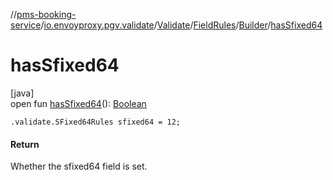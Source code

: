 //[pms-booking-service](../../../../../index.md)/[io.envoyproxy.pgv.validate](../../../index.md)/[Validate](../../index.md)/[FieldRules](../index.md)/[Builder](index.md)/[hasSfixed64](has-sfixed64.md)

# hasSfixed64

[java]\
open fun [hasSfixed64](has-sfixed64.md)(): [Boolean](https://kotlinlang.org/api/core/kotlin-stdlib/kotlin/-boolean/index.html)

`.validate.SFixed64Rules sfixed64 = 12;`

#### Return

Whether the sfixed64 field is set.